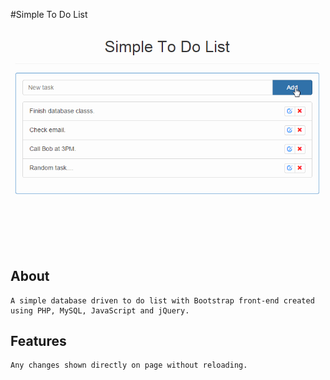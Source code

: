 #Simple To Do List

![Demo](demo.gif)

## About

	A simple database driven to do list with Bootstrap front-end created using PHP, MySQL, JavaScript and jQuery.

## Features

	Any changes shown directly on page without reloading.
